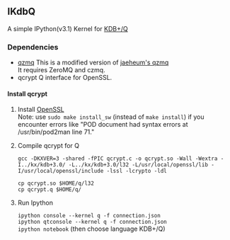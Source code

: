 ## IKdbQ

A simple IPython(v3.1) Kernel for [KDB+/Q](http://kx.com/software.php)

### Dependencies
* [qzmq](https://github.com/jvictorchen/qzmq)
  This is a modified version of
 [jaeheum's qzmq](https://github.com/jaeheum/qzmq)  
  It requires ZeroMQ and czmq. 
* qcrypt
  Q interface for OpenSSL. 

#### Install qcrypt
1. Install
  [OpenSSL](http://geeksww.com/tutorials/libraries/openssl/installation/installing_openssl_on_ubuntu_linux.php)  
  Note: use `sudo make install_sw` (instead of `make install`) if you
  encounter errors like "POD document had syntax errors at /usr/bin/pod2man line 71."

2. Compile qcrypt for Q

	`gcc -DKXVER=3 -shared -fPIC qcrypt.c -o qcrypt.so -Wall -Wextra -I../kx/kdb+3.0/ -L../kx/kdb+3.0/l32 -L/usr/local/openssl/lib -I/usr/local/openssl/include -lssl -lcrypto -ldl`

	`cp qcrypt.so $HOME/q/l32`  
	`cp qcrypt.q $HOME/q/`

3. Run Ipython

	`ipython console --kernel q -f connection.json`  
	`ipython qtconsole --kernel q -f connection.json`  
	`ipython notebook` (then choose language KDB+/Q)

